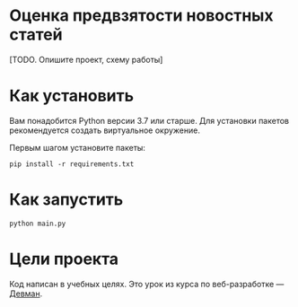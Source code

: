 # Оценка предвзятости новостных статей

[TODO. Опишите проект, схему работы]

# Как установить

Вам понадобится Python версии 3.7 или старше. Для установки пакетов рекомендуется создать виртуальное окружение. 

Первым шагом установите пакеты:

```python3
pip install -r requirements.txt
```

# Как запустить

```python3
python main.py
```

# Цели проекта

Код написан в учебных целях. Это урок из курса по веб-разработке — [Девман](https://dvmn.org).